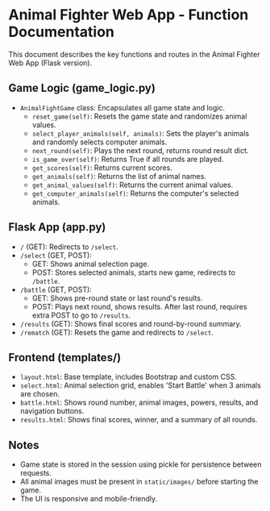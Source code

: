 # Animal Fighter Web App - Function Documentation

This document describes the key functions and routes in the Animal Fighter Web App (Flask version).

## Game Logic (game_logic.py)
- `AnimalFightGame` class: Encapsulates all game state and logic.
  - `reset_game(self)`: Resets the game state and randomizes animal values.
  - `select_player_animals(self, animals)`: Sets the player's animals and randomly selects computer animals.
  - `next_round(self)`: Plays the next round, returns round result dict.
  - `is_game_over(self)`: Returns True if all rounds are played.
  - `get_scores(self)`: Returns current scores.
  - `get_animals(self)`: Returns the list of animal names.
  - `get_animal_values(self)`: Returns the current animal values.
  - `get_computer_animals(self)`: Returns the computer's selected animals.

## Flask App (app.py)
- `/` (GET): Redirects to `/select`.
- `/select` (GET, POST):
  - GET: Shows animal selection page.
  - POST: Stores selected animals, starts new game, redirects to `/battle`.
- `/battle` (GET, POST):
  - GET: Shows pre-round state or last round's results.
  - POST: Plays next round, shows results. After last round, requires extra POST to go to `/results`.
- `/results` (GET): Shows final scores and round-by-round summary.
- `/rematch` (GET): Resets the game and redirects to `/select`.

## Frontend (templates/)
- `layout.html`: Base template, includes Bootstrap and custom CSS.
- `select.html`: Animal selection grid, enables 'Start Battle' when 3 animals are chosen.
- `battle.html`: Shows round number, animal images, powers, results, and navigation buttons.
- `results.html`: Shows final scores, winner, and a summary of all rounds.

## Notes
- Game state is stored in the session using pickle for persistence between requests.
- All animal images must be present in `static/images/` before starting the game.
- The UI is responsive and mobile-friendly. 